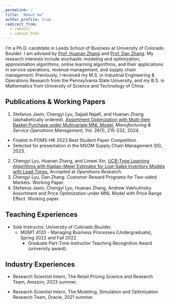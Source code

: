 ```yaml
---
permalink: /
title: "About me"
author_profile: true
redirect_from:
  - /about/
  - /about.html
---
```


I’m a Ph.D. candidate in Leeds School of Business at University of Colorado Boulder. I am advised by [Prof. Huanan Zhang](http://huananzhang.mystrikingly.com/) and [Prof. Dan Zhang](http://www.danzhang.com/). My research interests include stochastic modeling and optimization, approximation algorithms, online learning algorithms, and their applications in service operations, revenue management, and supply chain management. Previously, I received my M.S. in Industrial Engineering & Operations Research from the Pennsylvania State University, and my B.S. in Mathematics from University of Science and Technology of China.


Publications & Working Papers
------
1. Stefanus Jasin, Chengyi Lyu, Sajjad Najafi, and Huanan Zhang (alphabetically ordered). [Assortment Optimization with Multi-Item Basket Purchase under Multivariate MNL Model.](https://pubsonline.informs.org/doi/10.1287/msom.2021.0526) *Manufacturing & Service Operations Management*, Vol. 26(1), 215–232, 2024.
  * Finalist in POMS-HK 2023 Best Student Paper Competition.
  * Selected for presentation in the MSOM Supply Chain Management SIG, 2023.
2. Chengyi Lyu, Huanan Zhang, and Linwei Xin. [UCB-Type Learning Algorithms with Kaplan-Meier Estimator for Lost-Sales Inventory Models with Lead Times.](https://papers.ssrn.com/sol3/papers.cfm?abstract_id=3944354) Accepted at *Operations Research.*
3. Chengyi Lyu, Dan Zhang. Customer Reward Programs for Two-sided Markets. Working Paper.
4. Stefanus Jasin, Chengyi Lyu, Huanan Zhang, Andrew Vakhutinsky. Assortment and Price Optimization under MNL Model with Price Range Effect. Working paper.

Teaching Experiences
------
* Sole Instructor, University of Colorado Boulder.
    * MGMT 4120 - Managing Business Processes (Undergraduate), Spring 2022 and Fall 2022.
        * Graduate Part-Time Instructor Teaching Recognition Award (university award).
        <!-- *"These awards recognize excellent graduate student teachers for their hard work, creativity, and continued excellence in teaching."* -->

Industry Experiences
------
* Research Scientist Intern, The Retail Pricing Science and Research Team, Amazon, 2023 summer.  

* Research Scientist Intern, The Modeling, Simulation and Optimization Research Team, Oracle, 2021 summer.  
